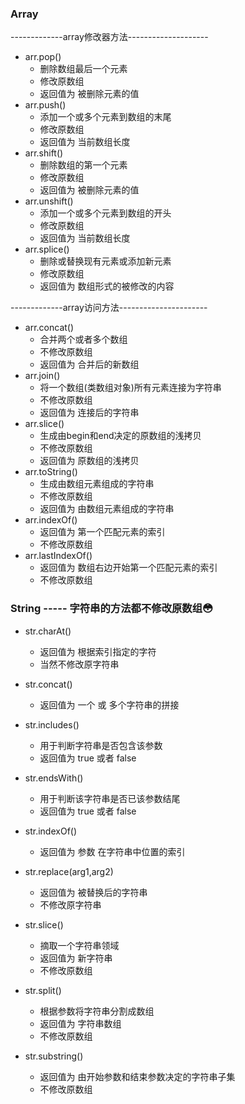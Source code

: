 ### Array

-------------array修改器方法--------------------

* arr.pop()
	* 删除数组最后一个元素
	* 修改原数组
	* 返回值为 被删除元素的值
* arr.push()
	* 添加一个或多个元素到数组的末尾
	* 修改原数组
	* 返回值为 当前数组长度
* arr.shift()
	* 删除数组的第一个元素
	* 修改原数组
	* 返回值为 被删除元素的值
* arr.unshift()
	* 添加一个或多个元素到数组的开头
	* 修改原数组
	* 返回值为 当前数组长度
* arr.splice()
	* 删除或替换现有元素或添加新元素
	* 修改原数组
	* 返回值为 数组形式的被修改的内容

-------------array访问方法----------------------

* arr.concat()
	* 合并两个或者多个数组
	* 不修改原数组
	* 返回值为 合并后的新数组
* arr.join()
	* 将一个数组(类数组对象)所有元素连接为字符串
	* 不修改原数组
	* 返回值为 连接后的字符串
* arr.slice()
	* 生成由begin和end决定的原数组的浅拷贝
	* 不修改原数组
	* 返回值为 原数组的浅拷贝
* arr.toString()
	* 生成由数组元素组成的字符串
	* 不修改原数组
	* 返回值为 由数组元素组成的字符串
* arr.indexOf()
	* 返回值为 第一个匹配元素的索引
	* 不修改原数组
* arr.lastIndexOf()
	* 返回值为 数组右边开始第一个匹配元素的索引
	* 不修改原数组

### String ----- 字符串的方法都不修改原数组😳
* str.charAt()
	* 返回值为 根据索引指定的字符
	* 当然不修改原字符串

* str.concat()
	* 返回值为 一个 或 多个字符串的拼接

* str.includes()
	* 用于判断字符串是否包含该参数
	* 返回值为 true 或者 false

* str.endsWith()
	* 用于判断该字符串是否已该参数结尾
	* 返回值为 true 或者 false

* str.indexOf()
	* 返回值为 参数 在字符串中位置的索引

* str.replace(arg1,arg2)
	* 返回值为 被替换后的字符串
	* 不修改原字符串

* str.slice()
	* 摘取一个字符串领域
	* 返回值为 新字符串
	* 不修改原数组

* str.split()
	* 根据参数将字符串分割成数组
	* 返回值为 字符串数组
	* 不修改原数组

* str.substring()
	* 返回值为 由开始参数和结束参数决定的字符串子集
	* 不修改原数组
